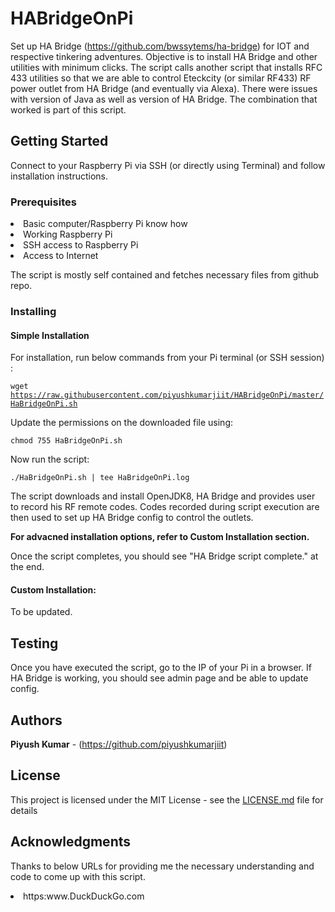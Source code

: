 # HABridgeOnPi

Set up HA Bridge (https://github.com/bwssytems/ha-bridge) for IOT and respective tinkering adventures.
Objective is to install HA Bridge and other utilities with minimum clicks.
The script calls another script that installs RFC 433 utilities so that we are able to control Eteckcity (or similar RF433) RF power outlet from HA Bridge (and eventually via Alexa).
There were issues with version of Java as well as version of HA Bridge. The combination that worked is part of this script.

## Getting Started

Connect to your Raspberry Pi via SSH (or directly using Terminal) and follow installation instructions.

### Prerequisites
<li>Basic computer/Raspberry Pi know how</li>
<li>Working Raspberry Pi</li>
<li>SSH access to Raspberry Pi</li>
<li>Access to Internet</li>

The script is mostly self contained and fetches necessary files from github repo.

### Installing
#### Simple Installation
For installation, run below commands from your Pi terminal (or SSH session) :

<code>wget https://raw.githubusercontent.com/piyushkumarjiit/HABridgeOnPi/master/HaBridgeOnPi.sh</code>

Update the permissions on the downloaded file using:

<code>chmod 755 HaBridgeOnPi.sh</code>

Now run the script:

<code>./HaBridgeOnPi.sh | tee HaBridgeOnPi.log</code>

The script downloads and install OpenJDK8, HA Bridge and provides user to record his RF remote codes.
Codes recorded during script execution are then used to set  up HA Bridge config to control the outlets.

<b>For advacned installation options, refer to Custom Installation section. </b>

Once the script completes, you should see "HA Bridge script complete." at the end.

#### Custom Installation:
To be updated.

## Testing
Once you have executed the script, go to the IP of your Pi in a browser.
If HA Bridge is working, you should see admin page and be able to update config.

## Authors
**Piyush Kumar** - (https://github.com/piyushkumarjiit)

## License
This project is licensed under the MIT License - see the [LICENSE.md](LICENSE.md) file for details

## Acknowledgments
Thanks to below URLs for providing me the necessary understanding and code to come up with this script.
<li>https:www.DuckDuckGo.com </li>
